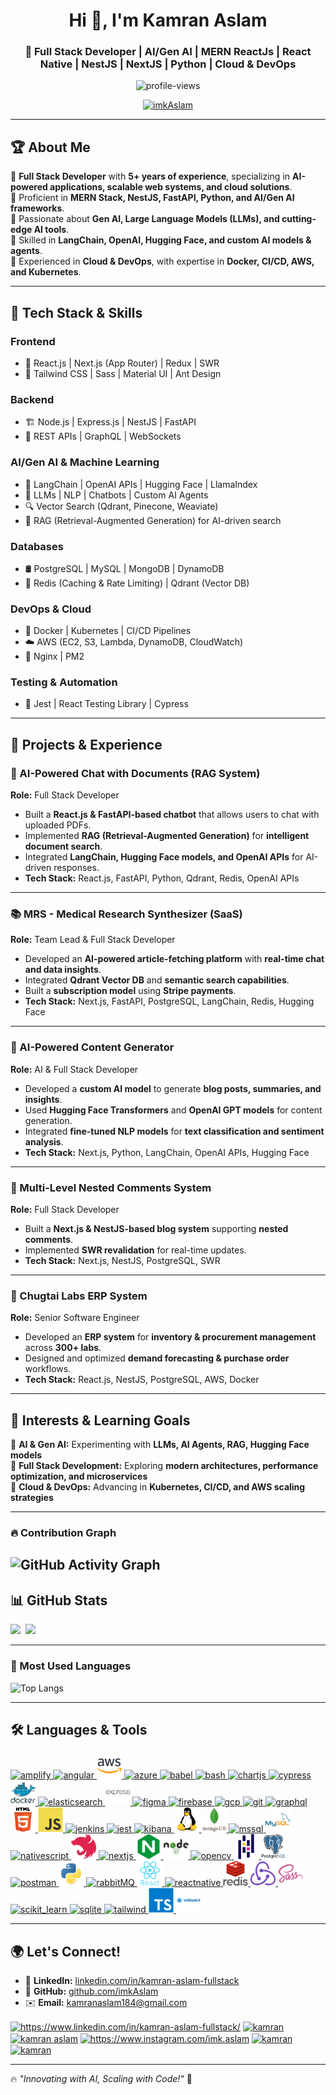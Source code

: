 <h1 align="center">Hi 👋, I'm Kamran Aslam</h1>
<!-- <h3 align="center">🚀 Full Stack Engineer | MERN | Next.js | NestJS | FastAPI | DevOps | AI Enthusiast</h3> -->
<h3 align="center">🚀 Full Stack Developer | AI/Gen AI | MERN ReactJs | React Native | NestJS | NextJS | Python | Cloud & DevOps</h3>

<p align="center">
  <img src="https://komarev.com/ghpvc/?username=imkAslam&label=Profile%20Views&color=0e75b6&style=flat" alt="profile-views" />
</p>
<p align="center"> <a href="https://github.com/ryo-ma/github-profile-trophy"><img src="https://github-profile-trophy.vercel.app/?username=imkAslam" alt="imkAslam" /></a> </p>

---

## 🏆 About Me  

🔹 **Full Stack Developer** with **5+ years of experience**, specializing in **AI-powered applications, scalable web systems, and cloud solutions**.  
🔹 Proficient in **MERN Stack, NestJS, FastAPI, Python, and AI/Gen AI frameworks**.  
🔹 Passionate about **Gen AI, Large Language Models (LLMs), and cutting-edge AI tools**.  
🔹 Skilled in **LangChain, OpenAI, Hugging Face, and custom AI models & agents**.  
🔹 Experienced in **Cloud & DevOps**, with expertise in **Docker, CI/CD, AWS, and Kubernetes**.  

---

## 🚀 **Tech Stack & Skills**  

### **Frontend**  
- 🚀 React.js | Next.js (App Router) | Redux | SWR  
- 🎨 Tailwind CSS | Sass | Material UI | Ant Design  

### **Backend**  
- 🏗️ Node.js | Express.js | NestJS | FastAPI  
- 🔗 REST APIs | GraphQL | WebSockets  

### **AI/Gen AI & Machine Learning**  
- 🧠 LangChain | OpenAI APIs | Hugging Face | LlamaIndex  
- 🤖 LLMs | NLP | Chatbots | Custom AI Agents  
- 🔍 Vector Search (Qdrant, Pinecone, Weaviate)  
- 📄 RAG (Retrieval-Augmented Generation) for AI-driven search  

### **Databases**  
- 🛢 PostgreSQL | MySQL | MongoDB | DynamoDB  
- 🚀 Redis (Caching & Rate Limiting) | Qdrant (Vector DB)  

### **DevOps & Cloud**  
- 🐳 Docker | Kubernetes | CI/CD Pipelines  
- ☁️ AWS (EC2, S3, Lambda, DynamoDB, CloudWatch)  
- 🚦 Nginx | PM2  

### **Testing & Automation**  
- 🧪 Jest | React Testing Library | Cypress  

---

## 💼 **Projects & Experience**  

### **🚀 AI-Powered Chat with Documents (RAG System)**  
**Role:** Full Stack Developer  
- Built a **React.js & FastAPI-based chatbot** that allows users to chat with uploaded PDFs.  
- Implemented **RAG (Retrieval-Augmented Generation)** for **intelligent document search**.  
- Integrated **LangChain, Hugging Face models, and OpenAI APIs** for AI-driven responses.  
- **Tech Stack:** React.js, FastAPI, Python, Qdrant, Redis, OpenAI APIs  

---

### **📚 MRS - Medical Research Synthesizer (SaaS)**  
**Role:** Team Lead & Full Stack Developer  
- Developed an **AI-powered article-fetching platform** with **real-time chat and data insights**.  
- Integrated **Qdrant Vector DB** and **semantic search capabilities**.  
- Built a **subscription model** using **Stripe payments**.  
- **Tech Stack:** Next.js, FastAPI, PostgreSQL, LangChain, Redis, Hugging Face  

---

### **📝 AI-Powered Content Generator**  
**Role:** AI & Full Stack Developer  
- Developed a **custom AI model** to generate **blog posts, summaries, and insights**.  
- Used **Hugging Face Transformers** and **OpenAI GPT models** for content generation.  
- Integrated **fine-tuned NLP models** for **text classification and sentiment analysis**.  
- **Tech Stack:** Next.js, Python, LangChain, OpenAI APIs, Hugging Face  

---

### **💬 Multi-Level Nested Comments System**  
**Role:** Full Stack Developer  
- Built a **Next.js & NestJS-based blog system** supporting **nested comments**.  
- Implemented **SWR revalidation** for real-time updates.  
- **Tech Stack:** Next.js, NestJS, PostgreSQL, SWR  

---

### **🏥 Chugtai Labs ERP System**  
**Role:** Senior Software Engineer  
- Developed an **ERP system** for **inventory & procurement management** across **300+ labs**.  
- Designed and optimized **demand forecasting & purchase order** workflows.  
- **Tech Stack:** React.js, NestJS, PostgreSQL, AWS, Docker  

---

## 🌟 **Interests & Learning Goals**  

🔹 **AI & Gen AI:** Experimenting with **LLMs, AI Agents, RAG, Hugging Face models**  
🔹 **Full Stack Development:** Exploring **modern architectures, performance optimization, and microservices**  
🔹 **Cloud & DevOps:** Advancing in **Kubernetes, CI/CD, and AWS scaling strategies**  

---
### **🔥 Contribution Graph**
![GitHub Activity Graph](https://github-readme-activity-graph.vercel.app/graph?username=imkAslam&theme=github-dark)  
 ---


## 📊 **GitHub Stats**  

<p align="left">
  <img width="48%" src="https://github-readme-stats.vercel.app/api?username=imkAslam&show_icons=true&theme=radical" />
  &nbsp;<img width="48%" src="https://github-readme-streak-stats.herokuapp.com/?user=imkAslam&theme=radical" />
</p>

---
### **🚀 Most Used Languages**
![Top Langs](https://github-readme-stats.vercel.app/api/top-langs/?username=imkAslam&layout=compact&theme=tokyonight)  

---

## 🛠️ **Languages & Tools**  
<p align="left"> <a href="https://aws.amazon.com/amplify/" target="_blank" rel="noreferrer"> <img src="https://docs.amplify.aws/assets/logo-dark.svg" alt="amplify" width="40" height="40"/> </a> <a href="https://angular.io" target="_blank" rel="noreferrer"> <img src="https://angular.io/assets/images/logos/angular/angular.svg" alt="angular" width="40" height="40"/> </a> <a href="https://aws.amazon.com" target="_blank" rel="noreferrer"> <img src="https://raw.githubusercontent.com/devicons/devicon/master/icons/amazonwebservices/amazonwebservices-original-wordmark.svg" alt="aws" width="40" height="40"/> </a> <a href="https://azure.microsoft.com/en-in/" target="_blank" rel="noreferrer"> <img src="https://www.vectorlogo.zone/logos/microsoft_azure/microsoft_azure-icon.svg" alt="azure" width="40" height="40"/> </a> <a href="https://babeljs.io/" target="_blank" rel="noreferrer"> <img src="https://www.vectorlogo.zone/logos/babeljs/babeljs-icon.svg" alt="babel" width="40" height="40"/> </a> <a href="https://www.gnu.org/software/bash/" target="_blank" rel="noreferrer"> <img src="https://www.vectorlogo.zone/logos/gnu_bash/gnu_bash-icon.svg" alt="bash" width="40" height="40"/> </a> <a href="https://www.chartjs.org" target="_blank" rel="noreferrer"> <img src="https://www.chartjs.org/media/logo-title.svg" alt="chartjs" width="40" height="40"/> </a> <a href="https://www.cypress.io" target="_blank" rel="noreferrer"> <img src="https://raw.githubusercontent.com/simple-icons/simple-icons/6e46ec1fc23b60c8fd0d2f2ff46db82e16dbd75f/icons/cypress.svg" alt="cypress" width="40" height="40"/> </a> <a href="https://www.docker.com/" target="_blank" rel="noreferrer"> <img src="https://raw.githubusercontent.com/devicons/devicon/master/icons/docker/docker-original-wordmark.svg" alt="docker" width="40" height="40"/> </a> <a href="https://www.elastic.co" target="_blank" rel="noreferrer"> <img src="https://www.vectorlogo.zone/logos/elastic/elastic-icon.svg" alt="elasticsearch" width="40" height="40"/> </a> <a href="https://expressjs.com" target="_blank" rel="noreferrer"> <img src="https://raw.githubusercontent.com/devicons/devicon/master/icons/express/express-original-wordmark.svg" alt="express" width="40" height="40"/> </a> <a href="https://www.figma.com/" target="_blank" rel="noreferrer"> <img src="https://www.vectorlogo.zone/logos/figma/figma-icon.svg" alt="figma" width="40" height="40"/> </a> <a href="https://firebase.google.com/" target="_blank" rel="noreferrer"> <img src="https://www.vectorlogo.zone/logos/firebase/firebase-icon.svg" alt="firebase" width="40" height="40"/> </a> <a href="https://cloud.google.com" target="_blank" rel="noreferrer"> <img src="https://www.vectorlogo.zone/logos/google_cloud/google_cloud-icon.svg" alt="gcp" width="40" height="40"/> </a> <a href="https://git-scm.com/" target="_blank" rel="noreferrer"> <img src="https://www.vectorlogo.zone/logos/git-scm/git-scm-icon.svg" alt="git" width="40" height="40"/> </a> <a href="https://graphql.org" target="_blank" rel="noreferrer"> <img src="https://www.vectorlogo.zone/logos/graphql/graphql-icon.svg" alt="graphql" width="40" height="40"/> </a> <a href="https://www.w3.org/html/" target="_blank" rel="noreferrer"> <img src="https://raw.githubusercontent.com/devicons/devicon/master/icons/html5/html5-original-wordmark.svg" alt="html5" width="40" height="40"/> </a> <a href="https://developer.mozilla.org/en-US/docs/Web/JavaScript" target="_blank" rel="noreferrer"> <img src="https://raw.githubusercontent.com/devicons/devicon/master/icons/javascript/javascript-original.svg" alt="javascript" width="40" height="40"/> </a> <a href="https://www.jenkins.io" target="_blank" rel="noreferrer"> <img src="https://www.vectorlogo.zone/logos/jenkins/jenkins-icon.svg" alt="jenkins" width="40" height="40"/> </a> <a href="https://jestjs.io" target="_blank" rel="noreferrer"> <img src="https://www.vectorlogo.zone/logos/jestjsio/jestjsio-icon.svg" alt="jest" width="40" height="40"/> </a> <a href="https://www.elastic.co/kibana" target="_blank" rel="noreferrer"> <img src="https://www.vectorlogo.zone/logos/elasticco_kibana/elasticco_kibana-icon.svg" alt="kibana" width="40" height="40"/> </a> <a href="https://www.linux.org/" target="_blank" rel="noreferrer"> <img src="https://raw.githubusercontent.com/devicons/devicon/master/icons/linux/linux-original.svg" alt="linux" width="40" height="40"/> </a> <a href="https://www.mongodb.com/" target="_blank" rel="noreferrer"> <img src="https://raw.githubusercontent.com/devicons/devicon/master/icons/mongodb/mongodb-original-wordmark.svg" alt="mongodb" width="40" height="40"/> </a> <a href="https://www.microsoft.com/en-us/sql-server" target="_blank" rel="noreferrer"> <img src="https://www.svgrepo.com/show/303229/microsoft-sql-server-logo.svg" alt="mssql" width="40" height="40"/> </a> <a href="https://www.mysql.com/" target="_blank" rel="noreferrer"> <img src="https://raw.githubusercontent.com/devicons/devicon/master/icons/mysql/mysql-original-wordmark.svg" alt="mysql" width="40" height="40"/> </a> <a href="https://nativescript.org/" target="_blank" rel="noreferrer"> <img src="https://raw.githubusercontent.com/detain/svg-logos/780f25886640cef088af994181646db2f6b1a3f8/svg/nativescript.svg" alt="nativescript" width="40" height="40"/> </a> <a href="https://nestjs.com/" target="_blank" rel="noreferrer"> <img src="https://raw.githubusercontent.com/devicons/devicon/master/icons/nestjs/nestjs-plain.svg" alt="nestjs" width="40" height="40"/> </a> <a href="https://nextjs.org/" target="_blank" rel="noreferrer"> <img src="https://cdn.worldvectorlogo.com/logos/nextjs-2.svg" alt="nextjs" width="40" height="40"/> </a> <a href="https://www.nginx.com" target="_blank" rel="noreferrer"> <img src="https://raw.githubusercontent.com/devicons/devicon/master/icons/nginx/nginx-original.svg" alt="nginx" width="40" height="40"/> </a> <a href="https://nodejs.org" target="_blank" rel="noreferrer"> <img src="https://raw.githubusercontent.com/devicons/devicon/master/icons/nodejs/nodejs-original-wordmark.svg" alt="nodejs" width="40" height="40"/> </a> <a href="https://opencv.org/" target="_blank" rel="noreferrer"> <img src="https://www.vectorlogo.zone/logos/opencv/opencv-icon.svg" alt="opencv" width="40" height="40"/> </a> <a href="https://pandas.pydata.org/" target="_blank" rel="noreferrer"> <img src="https://raw.githubusercontent.com/devicons/devicon/2ae2a900d2f041da66e950e4d48052658d850630/icons/pandas/pandas-original.svg" alt="pandas" width="40" height="40"/> </a> <a href="https://www.postgresql.org" target="_blank" rel="noreferrer"> <img src="https://raw.githubusercontent.com/devicons/devicon/master/icons/postgresql/postgresql-original-wordmark.svg" alt="postgresql" width="40" height="40"/> </a> <a href="https://postman.com" target="_blank" rel="noreferrer"> <img src="https://www.vectorlogo.zone/logos/getpostman/getpostman-icon.svg" alt="postman" width="40" height="40"/> </a> <a href="https://www.python.org" target="_blank" rel="noreferrer"> <img src="https://raw.githubusercontent.com/devicons/devicon/master/icons/python/python-original.svg" alt="python" width="40" height="40"/> </a> <a href="https://www.rabbitmq.com" target="_blank" rel="noreferrer"> <img src="https://www.vectorlogo.zone/logos/rabbitmq/rabbitmq-icon.svg" alt="rabbitMQ" width="40" height="40"/> </a> <a href="https://reactjs.org/" target="_blank" rel="noreferrer"> <img src="https://raw.githubusercontent.com/devicons/devicon/master/icons/react/react-original-wordmark.svg" alt="react" width="40" height="40"/> </a> <a href="https://reactnative.dev/" target="_blank" rel="noreferrer"> <img src="https://reactnative.dev/img/header_logo.svg" alt="reactnative" width="40" height="40"/> </a> <a href="https://redis.io" target="_blank" rel="noreferrer"> <img src="https://raw.githubusercontent.com/devicons/devicon/master/icons/redis/redis-original-wordmark.svg" alt="redis" width="40" height="40"/> </a> <a href="https://redux.js.org" target="_blank" rel="noreferrer"> <img src="https://raw.githubusercontent.com/devicons/devicon/master/icons/redux/redux-original.svg" alt="redux" width="40" height="40"/> </a> <a href="https://sass-lang.com" target="_blank" rel="noreferrer"> <img src="https://raw.githubusercontent.com/devicons/devicon/master/icons/sass/sass-original.svg" alt="sass" width="40" height="40"/> </a> <a href="https://scikit-learn.org/" target="_blank" rel="noreferrer"> <img src="https://upload.wikimedia.org/wikipedia/commons/0/05/Scikit_learn_logo_small.svg" alt="scikit_learn" width="40" height="40"/> </a> <a href="https://www.sqlite.org/" target="_blank" rel="noreferrer"> <img src="https://www.vectorlogo.zone/logos/sqlite/sqlite-icon.svg" alt="sqlite" width="40" height="40"/> </a> <a href="https://tailwindcss.com/" target="_blank" rel="noreferrer"> <img src="https://www.vectorlogo.zone/logos/tailwindcss/tailwindcss-icon.svg" alt="tailwind" width="40" height="40"/> </a> <a href="https://www.typescriptlang.org/" target="_blank" rel="noreferrer"> <img src="https://raw.githubusercontent.com/devicons/devicon/master/icons/typescript/typescript-original.svg" alt="typescript" width="40" height="40"/> </a> <a href="https://webpack.js.org" target="_blank" rel="noreferrer"> <img src="https://raw.githubusercontent.com/devicons/devicon/d00d0969292a6569d45b06d3f350f463a0107b0d/icons/webpack/webpack-original-wordmark.svg" alt="webpack" width="40" height="40"/> </a> </p>

---

## 🌍 **Let's Connect!**  

- 🔗 **LinkedIn:** [linkedin.com/in/kamran-aslam-fullstack](https://www.linkedin.com/in/kamran-aslam-fullstack)  
- 🔗 **GitHub:** [github.com/imkAslam](https://github.com/imkAslam)  
- ✉️ **Email:** kamranaslam184@gmail.com

<p align="left">
<a href="https://www.linkedin.com/in/kamran-aslam-fullstack/" target="blank"><img align="center" src="https://raw.githubusercontent.com/rahuldkjain/github-profile-readme-generator/master/src/images/icons/Social/linked-in-alt.svg" alt="https://www.linkedin.com/in/kamran-aslam-fullstack/" height="30" width="40" /></a>
<a href="https://kaggle.com/imkaslam" target="blank"><img align="center" src="https://raw.githubusercontent.com/rahuldkjain/github-profile-readme-generator/master/src/images/icons/Social/kaggle.svg" alt="kamran" height="30" width="40" /></a>
<a href="https://fb.com/Imk.Aslam" target="blank"><img align="center" src="https://raw.githubusercontent.com/rahuldkjain/github-profile-readme-generator/master/src/images/icons/Social/facebook.svg" alt="kamran aslam" height="30" width="40" /></a>
<a href="https://instagram.com/imk.aslam" target="blank"><img align="center" src="https://raw.githubusercontent.com/rahuldkjain/github-profile-readme-generator/master/src/images/icons/Social/instagram.svg" alt="https://www.instagram.com/imk.aslam" height="30" width="40" /></a>
<a href="https://www.hackerrank.com/kamranaslam184" target="blank"><img align="center" src="https://raw.githubusercontent.com/rahuldkjain/github-profile-readme-generator/master/src/images/icons/Social/hackerrank.svg" alt="kamran" height="30" width="40" /></a>
<a href="https://www.leetcode.com/kamranaslam184" target="blank"><img align="center" src="https://raw.githubusercontent.com/rahuldkjain/github-profile-readme-generator/master/src/images/icons/Social/leet-code.svg" alt="kamran" height="30" width="40" /></a>
</p>

---

🔥 _"Innovating with AI, Scaling with Code!"_ 🚀  
